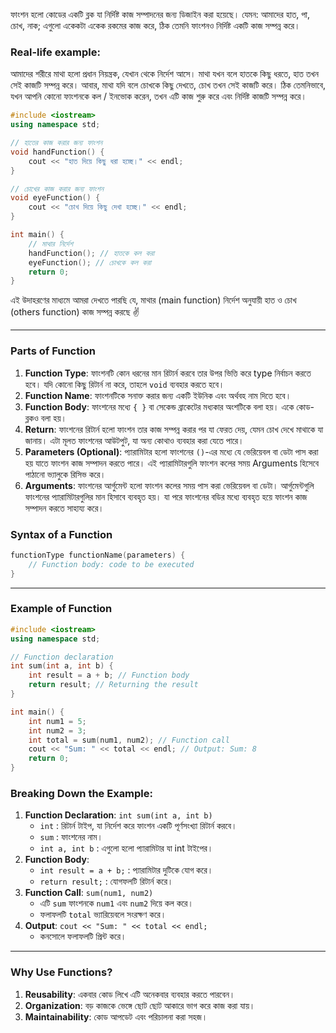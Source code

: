 
ফাংশন হলো কোডের একটি ব্লক যা নির্দিষ্ট কাজ সম্পাদনের জন্য ডিজাইন করা হয়েছে। যেমন: আমাদের হাত, পা, চোখ, নাক; এগুলো একেকটা একেক রকমের কাজ করে, ঠিক তেমনি ফাংশনও নির্দিষ্ট একটি কাজ সম্পন্ন করে।

### Real-life example:

আমাদের শরীরে মাথা হলো প্রধান নিয়ন্ত্রক, যেখান থেকে নির্দেশ আসে। মাথা যখন বলে হাতকে কিছু ধরতে, হাত তখন সেই কাজটি সম্পন্ন করে। আবার, মাথা যদি বলে চোখকে কিছু দেখতে, চোখ তখন সেই কাজটি করে। ঠিক তেমনিভাবে, যখন আপনি কোনো ফাংশনকে কল / ইনভোক করেন, তখন এটি কাজ শুরু করে এবং নির্দিষ্ট কাজটি সম্পন্ন করে। 

```cpp
#include <iostream>
using namespace std;

// হাতের কাজ করার জন্য ফাংশন
void handFunction() {
    cout << "হাত দিয়ে কিছু ধরা হচ্ছে।" << endl;
}

// চোখের কাজ করার জন্য ফাংশন
void eyeFunction() {
    cout << "চোখ দিয়ে কিছু দেখা হচ্ছে।" << endl;
}

int main() {
    // মাথার নির্দেশ
    handFunction(); // হাতকে কল করা
    eyeFunction(); // চোখকে কল করা
    return 0;
}
```

এই উদাহরণের মাধ্যমে আমরা দেখতে পারছি যে, মাথার (main function) নির্দেশ অনুযায়ী হাত ও চোখ (others function) কাজ সম্পন্ন করছে ✌️

---
### Parts of Function

1. **Function Type**: ফাংশনটি কোন ধরনের মান রিটার্ন করবে তার উপর ভিত্তি করে type নির্বাচন করতে হবে। যদি কোনো কিছু রিটার্ন না করে, তাহলে `void` ব্যবহার করতে হবে।
2. **Function Name**: ফাংশনটিকে সনাক্ত করার জন্য একটি ইউনিক এবং অর্থবহ নাম দিতে হবে।
3. **Function Body**: ফাংশনের মধ্যে `{ }` বা সেকেন্ড ব্রাকেটের মধ্যকার অংশটিকে বলা হয়। একে কোড-ব্লকও বলা হয়।
4. **Return**: ফাংশনের রিটার্ন হলো ফাংশন তার কাজ সম্পন্ন করার পর যা ফেরত দেয়, যেমন চোখ দেখে মাথাকে যা জানায়। এটা মূলত ফাংশনের আউটপুট, যা অন্য কোথাও ব্যবহার করা যেতে পারে।
5. **Parameters (Optional)**: প্যারামিটার হলো ফাংশনের `()`-এর মধ্যে যে ভেরিয়েবল বা ডেটা পাস করা হয় যাতে ফাংশন কাজ সম্পাদন করতে পারে। এই প্যারামিটারগুলি ফাংশন কলের সময় Arguments হিসেবে পাঠানো ভ্যালুকে রিসিভ করে।
6. **Arguments**: ফাংশনের আর্গুমেন্ট হলো ফাংশন কলের সময় পাস করা ভেরিয়েবল বা ডেটা। আর্গুমেন্টগুলি ফাংশনের প্যারামিটারগুলির মান হিসাবে ব্যবহৃত হয়। যা পরে ফাংশনের বডির মধ্যে ব্যবহৃত হয়ে ফাংশন কাজ সম্পাদন করতে সাহায্য করে।


### Syntax of a Function

```cpp
functionType functionName(parameters) {
    // Function body: code to be executed
}
```

---
### Example of Function

```cpp
#include <iostream>
using namespace std;

// Function declaration
int sum(int a, int b) {
    int result = a + b; // Function body
    return result; // Returning the result
}

int main() {
    int num1 = 5;
    int num2 = 3;
    int total = sum(num1, num2); // Function call
    cout << "Sum: " << total << endl; // Output: Sum: 8
    return 0;
}
```
### Breaking Down the Example:

1. **Function Declaration**: `int sum(int a, int b)`
    - `int` : রিটার্ন টাইপ, যা নির্দেশ করে ফাংশন একটি পূর্ণসংখ্যা রিটার্ন করবে।
    - `sum` : ফাংশনের নাম।
    - `int a, int b` : এগুলো হলো প্যারামিটার যা int টাইপের।
2. **Function Body**:
    - `int result = a + b;` : প্যারামিটার দুটিকে যোগ করে।
    - `return result;` : যোগফলটি রিটার্ন করে।
3. **Function Call**: `sum(num1, num2)`
    - এটি `sum` ফাংশনকে `num1` এবং `num2` দিয়ে কল করে।
    - ফলাফলটি `total` ভ্যারিয়েবলে সংরক্ষণ করে।
4. **Output**: `cout << "Sum: " << total << endl;`
    - কনসোলে ফলাফলটি প্রিন্ট করে।

---
### Why Use Functions?

1. **Reusability**: একবার কোড লিখে এটি অনেকবার ব্যবহার করতে পারবেন।
2. **Organization**: বড় কাজকে ভেঙ্গে ছোট ছোট আকারে ভাগ করে কাজ করা যায়।
3. **Maintainability**: কোড আপডেট এবং পরিচালনা করা সহজ।
